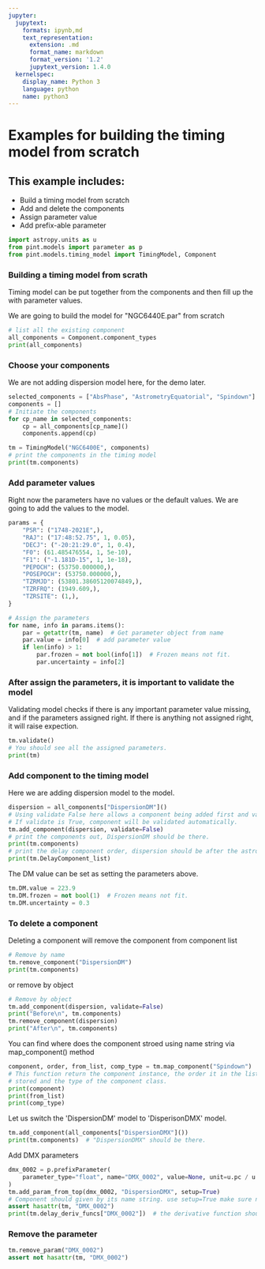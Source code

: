 ```yaml
---
jupyter:
  jupytext:
    formats: ipynb,md
    text_representation:
      extension: .md
      format_name: markdown
      format_version: '1.2'
      jupytext_version: 1.4.0
  kernelspec:
    display_name: Python 3
    language: python
    name: python3
---
```


# Examples for building the timing model from scratch

## This example includes:
 * Build a timing model from scratch
 * Add and delete the components
 * Assign parameter value
 * Add prefix-able parameter

```python
import astropy.units as u
from pint.models import parameter as p
from pint.models.timing_model import TimingModel, Component
```

### Building a timing model from scrath

Timing model can be put together from the components and then fill up the with parameter values.

We are going to build the model for "NGC6440E.par" from scratch


```python
# list all the existing component
all_components = Component.component_types
print(all_components)
```

### Choose your components
We are not adding dispersion model here, for the demo later.

```python
selected_components = ["AbsPhase", "AstrometryEquatorial", "Spindown"]
components = []
# Initiate the components
for cp_name in selected_components:
    cp = all_components[cp_name]()
    components.append(cp)

tm = TimingModel("NGC6400E", components)
# print the components in the timing model
print(tm.components)
```

### Add parameter values

Right now the parameters have no values or the default values. We are going to add the values
to the model.

```python
params = {
    "PSR": ("1748-2021E",),
    "RAJ": ("17:48:52.75", 1, 0.05),
    "DECJ": ("-20:21:29.0", 1, 0.4),
    "F0": (61.485476554, 1, 5e-10),
    "F1": ("-1.181D-15", 1, 1e-18),
    "PEPOCH": (53750.000000,),
    "POSEPOCH": (53750.000000,),
    "TZRMJD": (53801.38605120074849,),
    "TZRFRQ": (1949.609,),
    "TZRSITE": (1,),
}

# Assign the parameters
for name, info in params.items():
    par = getattr(tm, name)  # Get parameter object from name
    par.value = info[0]  # add parameter value
    if len(info) > 1:
        par.frozen = not bool(info[1])  # Frozen means not fit.
        par.uncertainty = info[2]
```
### After assign the parameters, it is important to validate the model

Validating model checks if there is any important parameter value missing, and if the
parameters assigned right. If there is anything not assigned right, it will raise expection.

```python
tm.validate()
# You should see all the assigned parameters.
print(tm)
```
### Add component to the timing model
Here we are adding dispersion model to the model.

```python
dispersion = all_components["DispersionDM"]()
# Using validate False here allows a component being added first and validate later.
# If validate is True, component will be validated automatically.
tm.add_component(dispersion, validate=False)
# print the components out, DispersionDM should be there.
print(tm.components)
# print the delay component order, dispersion should be after the astrometry
print(tm.DelayComponent_list)
```
The DM value can be set as setting the parameters above.

```python
tm.DM.value = 223.9
tm.DM.frozen = not bool(1)  # Frozen means not fit.
tm.DM.uncertainty = 0.3
```

### To delete a component

Deleting a component will remove the component from component list

```python
# Remove by name
tm.remove_component("DispersionDM")
print(tm.components)
```
or remove by object

```python
# Remove by object
tm.add_component(dispersion, validate=False)
print("Before\n", tm.components)
tm.remove_component(dispersion)
print("After\n", tm.components)
```

You can find where does the component stroed using name string via map_component() method

```python
component, order, from_list, comp_type = tm.map_component("Spindown")
# This function return the component instance, the order it in the list, the list it is
# stored and the type of the component class.
print(component)
print(from_list)
print(comp_type)
```
Let us switch the 'DispersionDM' model to 'DisperisonDMX' model.

```python
tm.add_component(all_components["DispersionDMX"]())
print(tm.components)  # "DispersionDMX" should be there.
```
Add DMX parameters
```python
dmx_0002 = p.prefixParameter(
    parameter_type="float", name="DMX_0002", value=None, unit=u.pc / u.cm ** 3
)
tm.add_param_from_top(dmx_0002, "DispersionDMX", setup=True)
# Component should given by its name string. use setup=True make sure new parameter get registered.
assert hasattr(tm, "DMX_0002")
print(tm.delay_deriv_funcs["DMX_0002"])  # the derivative function should be added.
```

### Remove the parameter

```python
tm.remove_param("DMX_0002")
assert not hasattr(tm, "DMX_0002")
```


